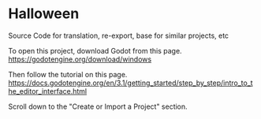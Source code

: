 # Halloween

Source Code for translation, re-export, base for similar projects, etc

To open this project, download Godot from this page.
https://godotengine.org/download/windows

Then follow the tutorial on this page.
https://docs.godotengine.org/en/3.1/getting_started/step_by_step/intro_to_the_editor_interface.html

Scroll down to the "Create or Import a Project" section.
